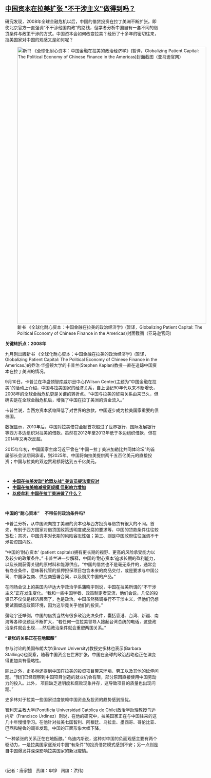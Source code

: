 <!--1631304060000-->
[中国资本在拉美扩张    "不干涉主义"做得到吗？](https://www.rfa.org/mandarin/yataibaodao/junshiwaijiao/jt-09102021110307.html)
------

<p></p><p>研究发现，2008年全球金融危机以后，中国的借贷投资在拉丁美洲不断扩张。即使北京官方一直强调“不干涉他国内政”的路线，但学者分析中国自有一套不同的借贷条件与政策干涉的方式。中国资本会如何改变拉美？经历了十多年的密切往来，拉美国家对中国的观感又是如何呢？</p><p><figure class="image-richtext image-inline captioned" style="width:620px;"><img alt="新书 《全球化耐心资本：中国金融在拉美的政治经济学》(暂译，Globalizing Patient Capital: The Political Economy of Chinese Finance in the Americas)封面截图（亚马逊官网）" height="910" src="https://www.rfa.org/mandarin/yataibaodao/junshiwaijiao/jt-09102021110307.html/jt0910c.jpg/@@images/5665d21c-d142-4b6e-8a43-f6682305f67f.jpeg" title="jt0910c.jpg" width="620"/><figcaption class="image-caption">新书 《全球化耐心资本：中国金融在拉美的政治经济学》(暂译，Globalizing Patient Capital: The Political Economy of Chinese Finance in the Americas)封面截图（亚马逊官网）</figcaption><small></small></figure></p><p><strong>关键转折点：</strong><strong>2008</strong><strong>年</strong></p><p>九月刚出版新书 《全球化耐心资本：中国金融在拉美的政治经济学》(暂译，Globalizing Patient Capital: The Political Economy of Chinese Finance in the Americas.)的乔治·华盛顿大学的卡普兰(Stephen Kaplan)教授一直在追踪中国资本在拉丁美洲的情况。</p><p>9月10日，卡普兰在华盛顿智库威尔逊中心(Wilson Center)主题为“中国金融在拉美”的活动上介绍，中国与拉美国家的经济关系，自上世纪90年代以来不断增长，2008年的全球金融危机更是关键的转折点。“中国与拉美的贸易关系由来已久，但确实是在全球金融危机后，增强了中国在拉丁美洲的资金流入。”</p><p>卡普兰说，当西方资本紧缩降低了对世界的放款，中国逐步成为拉美国家重要的债权国。</p><p>数据显示，2010年后，中国对拉美借贷金额首次超过了世界银行、国际发展银行等西方多边组织对拉美的借款。虽然在2012年至2013年低于多边组织借款，但在2014年又再次反超。</p><p>2015<span>年年初，中国国家主席习近平曾在“中国－拉丁美洲加勒比共同体论坛”的首届部长会议期间承诺，到</span>2025<span>年，中国将向拉美提供两千五百亿美元的直接投资；中国与拉美的双边贸易额将达到五千亿美元。</span></p><p><br/></p><ul><li><a href="https://www.rfa.org/mandarin/yataibaodao/junshiwaijiao/jt-08182021102130.html"><strong>中国在拉美发动"抢盟友战" 美议员提法案应对</strong></a></li><li><strong><a href="https://www.rfa.org/mandarin/Xinwen/6-02142021140148.html">中国在拉美缩减投资规模 但影响力增加</a></strong></li><li><strong><a href="https://www.rfa.org/mandarin/yataibaodao/junshiwaijiao/rc-06152020095623.html">以疫牟利 中国在拉丁美洲做了什么？</a></strong></li></ul><p><br/></p><p><strong>中国的“耐心资本”</strong><strong>     </strong><strong>不带任何政治条件吗</strong><strong>?   </strong></p><p>卡普兰分析，从中国流向拉丁美洲的资本也与西方投资与借贷有很大的不同。首先，有别于西方国家对借贷国政策透明度或反腐的要求等，中国的贷款条件往往较宽松；其次，中国资本对长期的风险容忍性强；第三、则是中国政府往往强调不干涉投资国内政。</p><p>“中国的‘耐心资本’ (patient capitals)拥有更长期的视野、更高的风险承受能力以及较少的政策条件。” 卡普兰进一步解释，中国的‘耐心资本’追求长期的盈利能力，以及长期获得关键的原材料和能源供应。“中国的借贷也不是毫无条件的，通常会有商业条件，意味著代管的抵押担保项目包含未来的商品交付，或是要求与中国公司、中国承包商、供应商签署合同，以及购买中国的产品。”</p><p>在同场会议上的美国内华达大学政治学系蒲晓宇则说，中国在拉美所谓的“不干涉主义”正在发生变化。“我和一些中国学者、政策制定者交流，他们会说，几亿的投资已不仅仅是经济层面了，也是政治。中国虽然强调奉行不干涉主义，但他们仍想要试图塑造政策环境，因为这毕竟关乎他们的投资。”</p><p>蒲晓宇还举例，中国的借贷当然有很多政治先决条件，囊括香港、台湾、新疆、南海等各种议题且不断扩大，“若任何一位拉美领导人接起台湾总统的电话，这些政治条件就会出现……然后政治条件就会重塑两国关系。”</p><p><strong>“</strong><strong>紧张的关系正在在地酝酿”</strong></p><p>参与讨论的美国布朗大学(Brown University)教授史多林也表示(Barbara Stallings)也观察，随著中国资金在世界扩张，中国在全球的政治战略也正在演变得更加具有侵略性。</p><p>除此之外，史多林还提到中国在拉美的投资项目带来环境、劳工以及其他的延伸问题。“我们已经观察到中国项目创造的就业机会有限，部分原因直接使用中国劳动力的投入。此外， 项目缺乏透明度和腐败现象并存，这导致项目的质量也出现问题。”</p><p>史多林对于拉美一些国家过度依赖中国资金及投资的趋势感到担忧。</p><p>智利天主教大学(Pontificia Universidad Cat<span>ó</span>lica de Chile)政治学助理教授乌迪内斯（Francisco Urdinez）则说，在他的研究中，拉美国家正在与中国往来的这几十年慢慢学习。在他针对拉美七国智利、阿根廷、乌拉圭、墨西哥、哥伦比亚、巴西和秘鲁的调查发现，中国的正面形象大幅下降。</p><p>“一种紧张的关系正在在地酝酿。” 乌迪内斯说，这种对中国的负面观感主要有两个驱动力，一是拉美国家逐渐对中国“有条件”的投资借贷模式感到不安；另一点则是自中国爆发并深深影响拉美国家的新冠疫情。</p><p><br/></p><p>(记者：唐家婕   责编：申铧   网编：洪伟)<strong></strong></p>
